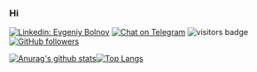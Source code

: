 ### Hi

[![Linkedin: Evgeniy Bolnov](https://img.shields.io/badge/-Evgeniy_Bolnov-blue?style=flat-square&logo=Linkedin&logoColor=white&link=https://www.linkedin.com/in/evgeniy-bolnov-b4a981b4/)](https://www.linkedin.com/in/evgeniy-bolnov-b4a981b4)
[![Chat on Telegram](https://img.shields.io/badge/Chat%20on-Telegram-brightgreen.svg?style=flat-square)](https://t.me/evgeniy_bolnov) 
![visitors badge](https://komarev.com/ghpvc/?username=evgeniyBolnov&color=blue&style=flat-square&label=Views) 
[![GitHub followers](https://img.shields.io/github/followers/evgeniyBolnov.svg?style=social&label=Follow&maxAge=2592000)](https://github.com/evgeniyBolnov?tab=followers)

[![Anurag's github stats](https://github-readme-stats.vercel.app/api?username=evgeniyBolnov&theme=dark&count_private=true&hide_rank=true&show_icons=true&include_all_commits=true&hide_title=true&hide_border=dark)](https://github.com/anuraghazra/github-readme-stats)[![Top Langs](https://github-readme-stats.vercel.app/api/top-langs/?username=evgeniyBolnov&langs_count=8&hide_title=true&layout=compact&hide_border=true&theme=dark&count_private=false)](https://github.com/evgeniyBolnov/)
